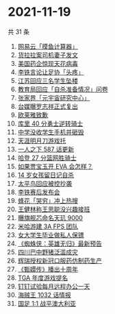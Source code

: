 # 2021-11-19

共 31 条

<!-- BEGIN ZHIHUSEARCH -->
<!-- 最后更新时间 Fri Nov 19 2021 16:13:47 GMT+0800 (China Standard Time) -->
1. [网易云「摸鱼计算器」](https://www.zhihu.com/search?q=摸鱼计算器)
1. [货拉拉案司机妻子发文](https://www.zhihu.com/search?q=货拉拉案)
1. [美国药企惊现天花病毒](https://www.zhihu.com/search?q=天花)
1. [李铁言论让足协「头疼」](https://www.zhihu.com/search?q=李铁)
1. [江苏回应三名学生坠楼](https://www.zhihu.com/search?q=江苏学生坠楼)
1. [教育局回应「自杀准备情况」问卷](https://www.zhihu.com/search?q=自杀问卷)
1. [张家界「元宇宙研究中心」](https://www.zhihu.com/search?q=元宇宙)
1. [台媒曝罗志祥正式复出](https://www.zhihu.com/search?q=罗志祥)
1. [欧莱雅致歉](https://www.zhihu.com/search?q=欧莱雅)
1. [库里 40 分勇士逆转骑士](https://www.zhihu.com/search?q=勇士)
1. [中学没收学生手机并砸毁](https://www.zhihu.com/search?q=没收学生手机)
1. [天涯明月刀游戏托](https://www.zhihu.com/search?q=天涯明月刀)
1. [一人之下 587 话更新](https://www.zhihu.com/search?q=一人之下)
1. [哈登 27 分篮网胜骑士](https://www.zhihu.com/search?q=篮网)
1. [如果贾宝玉开 EVA 会怎样？](https://www.zhihu.com/search?q=贾宝玉)
1. [14 岁女孩留日记自杀](https://www.zhihu.com/search?q=14岁女孩自杀)
1. [太平鸟回应被控抄袭](https://www.zhihu.com/search?q=太平鸟)
1. [李铁赛后发布会](https://www.zhihu.com/search?q=李铁)
1. [蜂花「哭穷」冲上热搜](https://www.zhihu.com/search?q=蜂花)
1. [王健林称王思聪没兴趣接班](https://www.zhihu.com/search?q=王健林)
1. [曝旗舰芯命名天玑 9000](https://www.zhihu.com/search?q=天玑9000)
1. [米哈游建 3A FPS 团队](https://www.zhihu.com/search?q=米哈游)
1. [女大学生毕业做私人保镖](https://www.zhihu.com/search?q=女大学生保镖)
1. [《蜘蛛侠：英雄无归》最新预告](https://www.zhihu.com/search?q=蜘蛛侠)
1. [四川巴中野猪泛滥成灾](https://www.zhihu.com/search?q=野猪成灾)
1. [辉瑞授权新冠口服药仿制药生产](https://www.zhihu.com/search?q=辉瑞)
1. [《甄嬛传》播出十周年](https://www.zhihu.com/search?q=甄嬛传十周年)
1. [TGA 年度游戏提名](https://www.zhihu.com/search?q=TGA)
1. [钉钉试验每月远程办公一天](https://www.zhihu.com/search?q=钉钉远程办公)
1. [海贼王 1032 话情报](https://www.zhihu.com/search?q=海贼王)
1. [国足 1:1 战平澳大利亚](https://www.zhihu.com/search?q=中国男足)
<!-- END ZHIHUSEARCH -->
